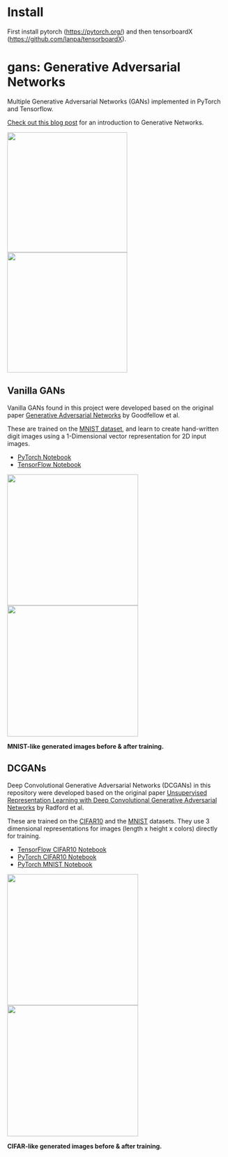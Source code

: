 # Install
First install pytorch (https://pytorch.org/) and then tensorboardX (https://github.com/lanpa/tensorboardX).

#  gans: Generative Adversarial Networks
Multiple Generative Adversarial Networks (GANs) implemented in PyTorch and Tensorflow.

[Check out this blog post](https://medium.com/ai-society/gans-from-scratch-1-a-deep-introduction-with-code-in-pytorch-and-tensorflow-cb03cdcdba0f) for an introduction to Generative Networks. 


<img src=".images/dcgan_mnist.gif" width="275"> <img src=".images/dcgan_cifar.gif" width="275">

## Vanilla GANs
Vanilla GANs found in this project were developed based on the original paper [Generative Adversarial Networks](https://arxiv.org/abs/1406.2661) by Goodfellow et al.

These are trained on the [MNIST dataset](http://yann.lecun.com/exdb/mnist/), and learn to create hand-written digit images using a 1-Dimensional vector representation for 2D input images.
- [PyTorch Notebook](https://github.com/diegoalejogm/gans/blob/master/Vanilla%20GAN%20PyTorch.ipynb)
- [TensorFlow Notebook](https://github.com/diegoalejogm/gans/blob/master/Vanilla%20GAN%20TensorFlow.ipynb)

<img src=".images/vanilla_mnist_pt_raw.png" width="300"> <img src=".images/vanilla_mnist_pt.png" width="300">

__MNIST-like generated images before & after training.__


## DCGANs
Deep Convolutional Generative Adversarial Networks (DCGANs) in this repository were developed based on the original paper [Unsupervised Representation Learning with Deep Convolutional Generative Adversarial Networks](https://arxiv.org/abs/1511.06434) by Radford et al.

These are trained on the [CIFAR10](https://www.cs.toronto.edu/~kriz/cifar.html) and the [MNIST](http://yann.lecun.com/exdb/mnist/) datasets. They use 3 dimensional representations for images (length x height x colors) directly for training.

- [TensorFlow CIFAR10 Notebook](https://github.com/diegoalejogm/gans/blob/master/DC-GAN%20TensorFlow.ipynb)
- [PyTorch CIFAR10 Notebook](https://github.com/diegoalejogm/gans/blob/master/DC-GAN%20PyTorch.ipynb)
- [PyTorch MNIST Notebook](https://github.com/diegoalejogm/gans/blob/master/DC-GAN%20PyTorch%20(MNIST).ipynb)

<img src=".images/dcgan_cifar_pt_raw.png" width="300"> <img src=".images/dcgan_cifar_pt.png" width="300">

__CIFAR-like generated images before & after training.__
